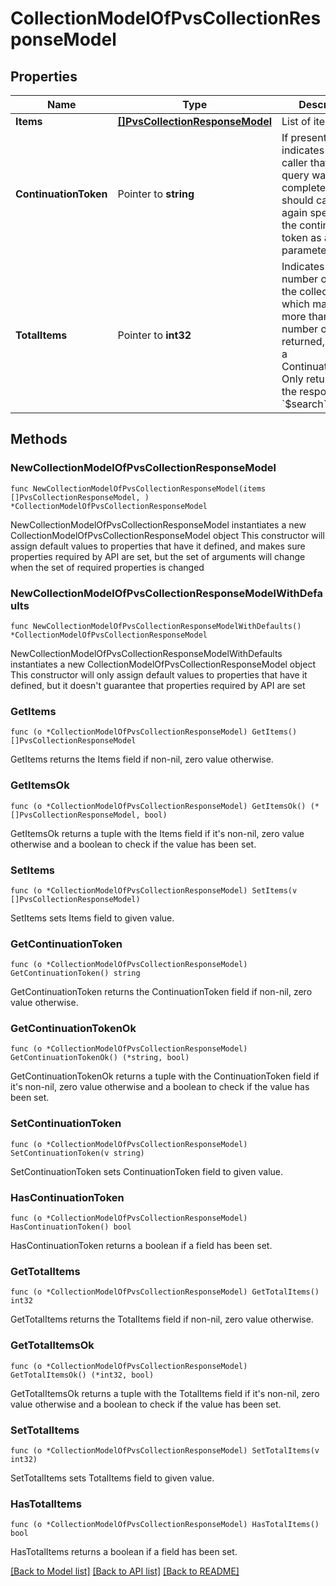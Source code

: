 # CollectionModelOfPvsCollectionResponseModel

## Properties

Name | Type | Description | Notes
------------ | ------------- | ------------- | -------------
**Items** | [**[]PvsCollectionResponseModel**](PvsCollectionResponseModel.md) | List of items. | 
**ContinuationToken** | Pointer to **string** | If present, indicates to the caller that the query was not complete, and they should call the API again specifying the continuation token as a query parameter. | [optional] 
**TotalItems** | Pointer to **int32** | Indicates the total number of items in the collection, which may be more than the number of Items returned, if there is a ContinuationToken.  Only returned in the response to &#x60;$search&#x60; APIs. | [optional] 

## Methods

### NewCollectionModelOfPvsCollectionResponseModel

`func NewCollectionModelOfPvsCollectionResponseModel(items []PvsCollectionResponseModel, ) *CollectionModelOfPvsCollectionResponseModel`

NewCollectionModelOfPvsCollectionResponseModel instantiates a new CollectionModelOfPvsCollectionResponseModel object
This constructor will assign default values to properties that have it defined,
and makes sure properties required by API are set, but the set of arguments
will change when the set of required properties is changed

### NewCollectionModelOfPvsCollectionResponseModelWithDefaults

`func NewCollectionModelOfPvsCollectionResponseModelWithDefaults() *CollectionModelOfPvsCollectionResponseModel`

NewCollectionModelOfPvsCollectionResponseModelWithDefaults instantiates a new CollectionModelOfPvsCollectionResponseModel object
This constructor will only assign default values to properties that have it defined,
but it doesn't guarantee that properties required by API are set

### GetItems

`func (o *CollectionModelOfPvsCollectionResponseModel) GetItems() []PvsCollectionResponseModel`

GetItems returns the Items field if non-nil, zero value otherwise.

### GetItemsOk

`func (o *CollectionModelOfPvsCollectionResponseModel) GetItemsOk() (*[]PvsCollectionResponseModel, bool)`

GetItemsOk returns a tuple with the Items field if it's non-nil, zero value otherwise
and a boolean to check if the value has been set.

### SetItems

`func (o *CollectionModelOfPvsCollectionResponseModel) SetItems(v []PvsCollectionResponseModel)`

SetItems sets Items field to given value.


### GetContinuationToken

`func (o *CollectionModelOfPvsCollectionResponseModel) GetContinuationToken() string`

GetContinuationToken returns the ContinuationToken field if non-nil, zero value otherwise.

### GetContinuationTokenOk

`func (o *CollectionModelOfPvsCollectionResponseModel) GetContinuationTokenOk() (*string, bool)`

GetContinuationTokenOk returns a tuple with the ContinuationToken field if it's non-nil, zero value otherwise
and a boolean to check if the value has been set.

### SetContinuationToken

`func (o *CollectionModelOfPvsCollectionResponseModel) SetContinuationToken(v string)`

SetContinuationToken sets ContinuationToken field to given value.

### HasContinuationToken

`func (o *CollectionModelOfPvsCollectionResponseModel) HasContinuationToken() bool`

HasContinuationToken returns a boolean if a field has been set.

### GetTotalItems

`func (o *CollectionModelOfPvsCollectionResponseModel) GetTotalItems() int32`

GetTotalItems returns the TotalItems field if non-nil, zero value otherwise.

### GetTotalItemsOk

`func (o *CollectionModelOfPvsCollectionResponseModel) GetTotalItemsOk() (*int32, bool)`

GetTotalItemsOk returns a tuple with the TotalItems field if it's non-nil, zero value otherwise
and a boolean to check if the value has been set.

### SetTotalItems

`func (o *CollectionModelOfPvsCollectionResponseModel) SetTotalItems(v int32)`

SetTotalItems sets TotalItems field to given value.

### HasTotalItems

`func (o *CollectionModelOfPvsCollectionResponseModel) HasTotalItems() bool`

HasTotalItems returns a boolean if a field has been set.


[[Back to Model list]](../README.md#documentation-for-models) [[Back to API list]](../README.md#documentation-for-api-endpoints) [[Back to README]](../README.md)


